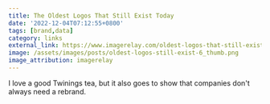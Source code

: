 ```yaml
---
title: The Oldest Logos That Still Exist Today
date: '2022-12-04T07:12:55+0800'
tags: [brand,data]
category: links
external_link: https://www.imagerelay.com/oldest-logos-that-still-exist-today/
image: /assets/images/posts/oldest-logos-still-exist-6_thumb.png
image_attribution: imagerelay
---
```


I love a good Twinings tea, but it also goes to show that companies don't always need a rebrand.
